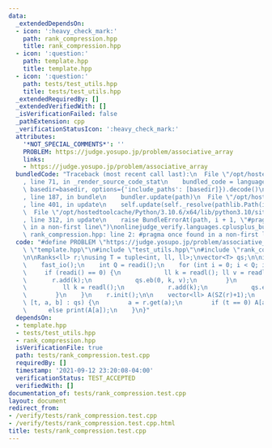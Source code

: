 ```yaml
---
data:
  _extendedDependsOn:
  - icon: ':heavy_check_mark:'
    path: rank_compression.hpp
    title: rank_compression.hpp
  - icon: ':question:'
    path: template.hpp
    title: template.hpp
  - icon: ':question:'
    path: tests/test_utils.hpp
    title: tests/test_utils.hpp
  _extendedRequiredBy: []
  _extendedVerifiedWith: []
  _isVerificationFailed: false
  _pathExtension: cpp
  _verificationStatusIcon: ':heavy_check_mark:'
  attributes:
    '*NOT_SPECIAL_COMMENTS*': ''
    PROBLEM: https://judge.yosupo.jp/problem/associative_array
    links:
    - https://judge.yosupo.jp/problem/associative_array
  bundledCode: "Traceback (most recent call last):\n  File \"/opt/hostedtoolcache/Python/3.10.6/x64/lib/python3.10/site-packages/onlinejudge_verify/documentation/build.py\"\
    , line 71, in _render_source_code_stat\n    bundled_code = language.bundle(stat.path,\
    \ basedir=basedir, options={'include_paths': [basedir]}).decode()\n  File \"/opt/hostedtoolcache/Python/3.10.6/x64/lib/python3.10/site-packages/onlinejudge_verify/languages/cplusplus.py\"\
    , line 187, in bundle\n    bundler.update(path)\n  File \"/opt/hostedtoolcache/Python/3.10.6/x64/lib/python3.10/site-packages/onlinejudge_verify/languages/cplusplus_bundle.py\"\
    , line 401, in update\n    self.update(self._resolve(pathlib.Path(included), included_from=path))\n\
    \  File \"/opt/hostedtoolcache/Python/3.10.6/x64/lib/python3.10/site-packages/onlinejudge_verify/languages/cplusplus_bundle.py\"\
    , line 312, in update\n    raise BundleErrorAt(path, i + 1, \"#pragma once found\
    \ in a non-first line\")\nonlinejudge_verify.languages.cplusplus_bundle.BundleErrorAt:\
    \ rank_compression.hpp: line 2: #pragma once found in a non-first line\n"
  code: "#define PROBLEM \"https://judge.yosupo.jp/problem/associative_array\"\n#include\
    \ \"template.hpp\"\n#include \"test_utils.hpp\"\n#include \"rank_compression.hpp\"\
    \n\nRanks<ll> r;\nusing T = tuple<int, ll, ll>;\nvector<T> qs;\n\nint main() {\n\
    \    fast_io();\n    int Q = readi();\n    for (int i = 0; i < Q; i++) {\n   \
    \     if (readi() == 0) {\n            ll k = readl(); ll v = readl();\n     \
    \       r.add(k);\n            qs.eb(0, k, v);\n        }\n        else {\n  \
    \          ll k = readl();\n            r.add(k);\n            qs.eb(1, k, -1);\n\
    \        }\n    }\n    r.init();\n\n    vector<ll> A(SZ(r)+1);\n    for (auto\
    \ [t, a, b] : qs) {\n        a = r.get(a);\n        if (t == 0) A[a] = b;\n  \
    \      else print(A[a]);\n    }\n}"
  dependsOn:
  - template.hpp
  - tests/test_utils.hpp
  - rank_compression.hpp
  isVerificationFile: true
  path: tests/rank_compression.test.cpp
  requiredBy: []
  timestamp: '2021-09-12 23:20:08-04:00'
  verificationStatus: TEST_ACCEPTED
  verifiedWith: []
documentation_of: tests/rank_compression.test.cpp
layout: document
redirect_from:
- /verify/tests/rank_compression.test.cpp
- /verify/tests/rank_compression.test.cpp.html
title: tests/rank_compression.test.cpp
---
```

